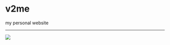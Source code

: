 # v2me

my personal website

---

![](http://image.jiantuku.com/17-8-12/37590322.jpg?attname=th%3Fid%3DOIP.psCvagzXy2UG5PuLR_IXPwEsDI%26w%3D290%26h%3D193%26c%3D7%26qlt%3D90%26o%3D4%26pid%3D1.7.jpeg&e=1502511610&token=el7kgPgYzpJoB23jrChWJ2gV3HpRl0VCzFn8rKKv:Q6PlmjEJEUBfKWN2Y-iExdWqn1w=)
